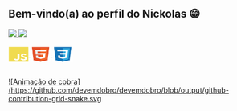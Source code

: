 ## Bem-vindo(a) ao perfil do Nickolas 😁

 <div>
   <a href="https://github.com/Nickolas">
   <img height="180em" src="https://github-readme-stats.vercel.app/api?username=Nickolas&show_icons=true&theme=tokyonight&include_all_commits=true&count_private=true"/>
   <img height="180em" src="https://github-readme-stats.vercel.app/api/top-langs/?username=Nickolas&layout=compact&langs_count=6&theme=tokyonight"/>

</div>
<div style="display: inline_block"><br>
  <img align="center" alt="Js" height="30" width="40" src="https://raw.githubusercontent.com/devicons/devicon/master/icons/javascript/javascript-plain.svg ">
  <img align="center" alt="HTML" height="30" width="40" src="https://raw.githubusercontent.com/devicons/devicon/master/icons/html5/html5-original.svg ">
  <img align="center" alt="CSS" height="30" width="40" src="https://raw.githubusercontent.com/devicons/devicon/master/icons/css3/css3-original.svg ">
</div>
 
 <br>
 
 ![Animação de cobra](https://github.com/devemdobro/devemdobro/blob/output/github-contribution-grid-snake.svg
 
<div>
